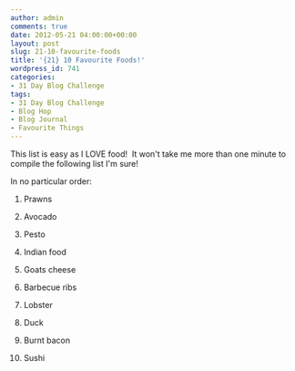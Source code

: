 ```yaml
---
author: admin
comments: true
date: 2012-05-21 04:00:00+00:00
layout: post
slug: 21-10-favourite-foods
title: '{21} 10 Favourite Foods!'
wordpress_id: 741
categories:
- 31 Day Blog Challenge
tags:
- 31 Day Blog Challenge
- Blog Hop
- Blog Journal
- Favourite Things
---
```


This list is easy as I LOVE food!  It won't take me more than one minute to compile the following list I'm sure!

In no particular order:



	
  1. Prawns

	
  2. Avocado

	
  3. Pesto

	
  4. Indian food

	
  5. Goats cheese

	
  6. Barbecue ribs

	
  7. Lobster

	
  8. Duck

	
  9. Burnt bacon

	
  10. Sushi



